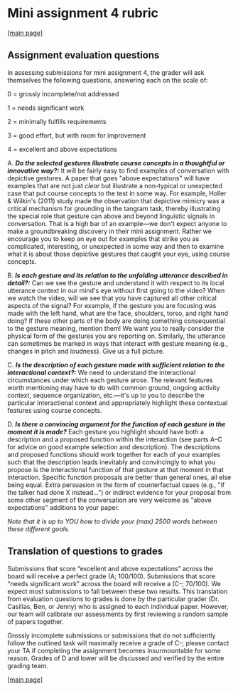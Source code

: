 # Mini assignment 4 rubric

[[main page]](../casillas-hli-spring2023-syllabus/)

## Assignment evaluation questions

In assessing submissions for mini assignment 4, the grader will ask themselves the following questions, answering each on the scale of:

0 = grossly incomplete/not addressed

1 = needs significant work

2 = minimally fulfills requirements

3 = good effort, but with room for improvement

4 = excellent and above expectations

A. _**Do the selected gestures illustrate course concepts in a thoughtful or innovative way?:**_ It will be fairly easy to find examples of conversation with depictive gestures. A paper that goes "above expectations" will have examples that are not just _clear_ but illustrate a non-typical or unexpected case that put course concepts to the test in some way. For example, Holler & Wilkin's (2011) study made the observation that depictive mimicry was a critical mechanism for grounding in the tangram task, thereby illustrating the special role that gesture can above and beyond linguistic signals in conversation. That is a high bar of an example—we don't expect anyone to make a groundbreaking discovery in their mini assignment. Rather we encourage you to keep an eye out for examples that strike you as complicated, interesting, or unexpected in some way and then to examine what it is about those depictive gestures that caught your eye, using course concepts.

B. _**Is each gesture and its relation to the unfolding utterance described in detail?:**_ Can we see the gesture and understand it with respect to its local utterance context in our mind's eye without first going to the video? When we watch the video, will we see that you have captured all other critical aspects of the signal? For example, if the gesture you are focusing was made with the left hand, what are the face, shoulders, torso, and right hand doing? If these other parts of the body are doing something consequential to the gesture meaning, mention them! We want you to really consider the physical form of the gestures you are reporting on. Similarly, the utterance can sometimes be marked in ways that interact with gesture meaning (e.g., changes in pitch and loudness). Give us a full picture.

C. _**Is the description of each gesture made with sufficient relation to the interactional context?:**_ We need to understand the interactional circumstances under which each gesture arose. The relevant features worth mentioning may have to do with common ground, ongoing activity context, sequence organization, etc.—it's up to you to describe the particular interactional context and appropriately highlight these contextual features using course concepts.

D. _**Is there a convincing argument for the function of each gesture in the moment it is made?**_ Each gesture you highlight should have both a description and a proposed function within the interaction (see parts A–C for advice on good example selection and description). The descriptions and proposed functions should work together for each of your examples such that the description leads inevitably and convincingly to what you propose is the interactional function of that gesture at that moment in that interaction. Specific function proposals are better than general ones, all else being equal. Extra persuasion in the form of counterfactual cases (e.g., "if the talker had done X instead...") or indirect evidence for your proposal from some other segment of the conversation are very welcome as "above expectations" additions to your paper.

_Note that it is up to YOU how to divide your (max) 2500 words between these different goals._

## Translation of questions to grades

Submissions that score “excellent and above expectations” across the board will receive a perfect grade (A; 100/100). Submissions that score “needs significant work” across the board will receive a (C-; 70/100). We expect most submissions to fall between these two results. This translation from evaluation questions to grades is done by the particular grader (Dr. Casillas, Ben, or Jenny) who is assigned to each individual paper. However, our team will calibrate our assessments by first reviewing a random sample of papers together.

Grossly incomplete submissions or submissions that do not sufficiently follow the outlined task will maximally receive a grade of C-; please contact your TA if completing the assignment becomes insurmountable for some reason. Grades of D and lower will be discussed and verified by the entire grading team.


[[main page]](../casillas-hli-spring2023-syllabus/)
